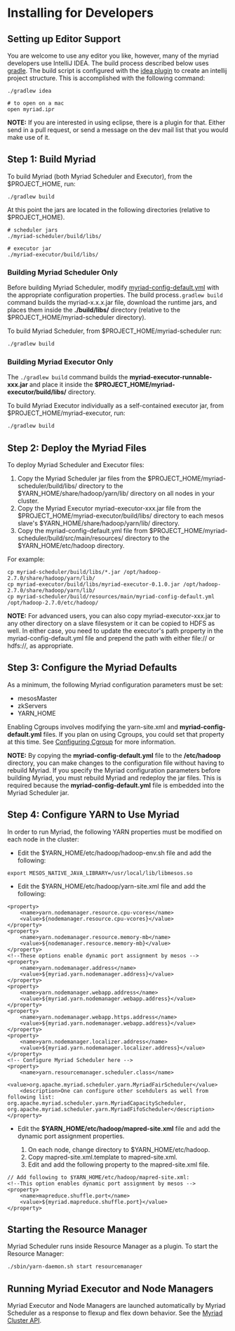 # Installing for Developers

## Setting up Editor Support

You are welcome to use any editor you like, however, many of the myriad developers use IntelliJ IDEA. The build process described below uses [gradle](https://gradle.org/).   The build script is configured with the [idea plugin](https://docs.gradle.org/current/userguide/idea_plugin.html) to create an intellij project structure.   This is accomplished with the following command:

```
./gradlew idea

# to open on a mac
open myriad.ipr
```

**NOTE:** If you are interested in using eclipse, there is a plugin for that.  Either send in a pull request, or send a message on the dev mail list that you would make use of it.

## Step 1: Build Myriad
 To build Myriad (both Myriad Scheduler and Executor), from the $PROJECT_HOME, run:

```
./gradlew build
```

At this point the jars are located in the following directories (relative to $PROJECT_HOME).

```
# scheduler jars
./myriad-scheduler/build/libs/

# executor jar
./myriad-executor/build/libs/

```

### Building Myriad Scheduler Only
Before building Myriad Scheduler, modify [myriad-config-default.yml](../myriad-scheduler/src/main/resources/myriad-config-default.yml) with the appropriate configuration properties. The build process`.gradlew build` command builds the myriad-x.x.x.jar file, download the runtime jars, and places them inside the **./build/libs/** directory (relative to the $PROJECT_HOME/myriad-scheduler directory).

To build Myriad Scheduler, from $PROJECT_HOME/myriad-scheduler run:

```bash
./gradlew build
```


### Building Myriad Executor Only

The `./gradlew build` command builds the **myriad-executor-runnable-xxx.jar** and place it inside the **$PROJECT_HOME/myriad-executor/build/libs/** directory.

To build Myriad Executor individually as a self-contained executor jar, from $PROJECT_HOME/myriad-executor, run:

```bash
./gradlew build
```


## Step 2: Deploy the Myriad Files

To deploy Myriad Scheduler and Executor files:

1. Copy the Myriad Scheduler jar files from the $PROJECT_HOME/myriad-scheduler/build/libs/ directory to the $YARN_HOME/share/hadoop/yarn/lib/ directory on all nodes in your cluster.
2. Copy the Myriad Executor myriad-executor-xxx.jar file from the $PROJECT_HOME/myriad-executor/build/libs/ directory to each mesos slave's $YARN_HOME/share/hadoop/yarn/lib/ directory.
3. Copy the myriad-config-default.yml file from $PROJECT_HOME/myriad-scheduler/build/src/main/resources/ directory to the $YARN_HOME/etc/hadoop directory.

For example:

```
cp myriad-scheduler/build/libs/*.jar /opt/hadoop-2.7.0/share/hadoop/yarn/lib/
cp myriad-executor/build/libs/myriad-executor-0.1.0.jar /opt/hadoop-2.7.0/share/hadoop/yarn/lib/
cp myriad-scheduler/build/resources/main/myriad-config-default.yml /opt/hadoop-2.7.0/etc/hadoop/
```

**NOTE:** For advanced users, you can also copy myriad-executor-xxx.jar to any other directory on a slave filesystem or it can be copied to HDFS as well. In either case, you need to update the executor's path property in the myriad-config-default.yml file and prepend the path with either file:// or hdfs://, as appropriate.


## Step 3: Configure the Myriad Defaults

As a minimum, the following Myriad configuration parameters must be set:

* mesosMaster
* zkServers
* YARN_HOME

Enabling Cgroups involves modifying the yarn-site.xml and **myriad-config-default.yml** files. If you plan on using Cgroups, you could set that property at this time. See [Configuring Cgroup](cgroups.md) for more information.

**NOTE:** By copying the **myriad-config-default.yml** file to the **/etc/hadoop** directory, you can make changes to the configuration file without having to rebuild Myriad. If you specify the Myriad configuration parameters before building Myriad, you must rebuild Myriad and redeploy the jar files. This is required because the **myriad-config-default.yml** file is embedded into the Myriad Scheduler jar.


## Step 4: Configure YARN to Use Myriad

In order to run Myriad, the following YARN properties must be modified on each node in the cluster:

* Edit the $YARN_HOME/etc/hadoop/hadoop-env.sh file and add the following:

```
export MESOS_NATIVE_JAVA_LIBRARY=/usr/local/lib/libmesos.so
```

* Edit the $YARN_HOME/etc/hadoop/yarn-site.xml file and add the following:


```
<property>
    <name>yarn.nodemanager.resource.cpu-vcores</name>
    <value>${nodemanager.resource.cpu-vcores}</value>
</property>
<property>
    <name>yarn.nodemanager.resource.memory-mb</name>
    <value>${nodemanager.resource.memory-mb}</value>
</property>
<!--These options enable dynamic port assignment by mesos -->
<property>
    <name>yarn.nodemanager.address</name>
    <value>${myriad.yarn.nodemanager.address}</value>
</property>
<property>
    <name>yarn.nodemanager.webapp.address</name>
    <value>${myriad.yarn.nodemanager.webapp.address}</value>
</property>
<property>
    <name>yarn.nodemanager.webapp.https.address</name>
    <value>${myriad.yarn.nodemanager.webapp.address}</value>
</property>
<property>
    <name>yarn.nodemanager.localizer.address</name>
    <value>${myriad.yarn.nodemanager.localizer.address}</value>
</property>
<!-- Configure Myriad Scheduler here -->
<property>
    <name>yarn.resourcemanager.scheduler.class</name>
    <value>org.apache.myriad.scheduler.yarn.MyriadFairScheduler</value>
    <description>One can configure other scehdulers as well from following list: org.apache.myriad.scheduler.yarn.MyriadCapacityScheduler, org.apache.myriad.scheduler.yarn.MyriadFifoScheduler</description>
</property>
```


* Edit the **$YARN_HOME/etc/hadoop/mapred-site.xml** file and add the dynamic port assignment properties.

	1. On each node, change directory to $YARN_HOME/etc/hadoop.
	2. Copy mapred-site.xml.template to mapred-site.xml.
	3. Edit and add the following property to the mapred-site.xml file.

```
// Add following to $YARN_HOME/etc/hadoop/mapred-site.xml:
<!--This option enables dynamic port assignment by mesos -->
<property>
    <name>mapreduce.shuffle.port</name>
    <value>${myriad.mapreduce.shuffle.port}</value>
</property>
```


## Starting the Resource Manager
Myriad Scheduler runs inside Resource Manager as a plugin. To start the Resource Manager:

```bash
./sbin/yarn-daemon.sh start resourcemanager
```


##  Running Myriad Executor and Node Managers
Myriad Executor and Node Managers are launched automatically by Myriad Scheduler as a response to flexup and flex down behavior. See the [Myriad Cluster API](API.md).
